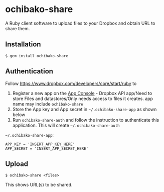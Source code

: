 # ochibako-share
A Ruby client software to upload files to your Dropbox and
obtain URL to share them.

## Installation
```
$ gem install ochibako-share
```

## Authentication
Follow https://www.dropbox.com/developers/core/start/ruby to

1. Register a new app on the [App Console](https://www.dropbox.com/developers/apps) - Dropbox API app/Need to store Files and datastores/Only needs access to files it creates. app name may include `ochibako-share`
2. Store the App key and App secret in `~/.ochibako-share-app` as shown below
3. Run `ochibako-share-auth` and follow the instruction to authenticate this application. This will create `~/.ochibako-share-auth`

`~/.ochibako-share-app`:
```
APP_KEY = 'INSERT_APP_KEY_HERE'
APP_SECRET = 'INSERT_APP_SECRET_HERE'
```

## Upload
`$ ochibako-share <files>`

This shows URL(s) to be shared.

